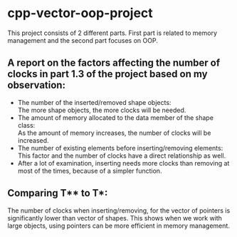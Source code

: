 # cpp-vector-oop-project
This project consists of 2 different parts. First part is related to memory management and the second part focuses on OOP. 
<h2>A report on the factors affecting the number of clocks in part 1.3 of the project based on my observation:</h2>
<ul>
  <li>The number of the inserted/removed shape objects:<br>
     The more shape objects, the more clocks will be needed.</li>
  <li>The amount of memory allocated to the data member of the shape class:<br>
      As the amount of memory increases, the number of clocks will be increased.</li>
  <li>The number of existing elements before inserting/removing elements:<br>
      This factor and the number of clocks have a direct relationship as well.</li>
  <li>After a lot of examination, inserting needs more clocks than removing at most of the times, because of a simpler function.  </li>
</ul>

<h2>Comparing T** to T*:</h2>
The number of clocks when inserting/removing, for the vector of pointers is significantly lower than vector of shapes. This shows when we work with large objects, using pointers can be more efficient in memory management.
